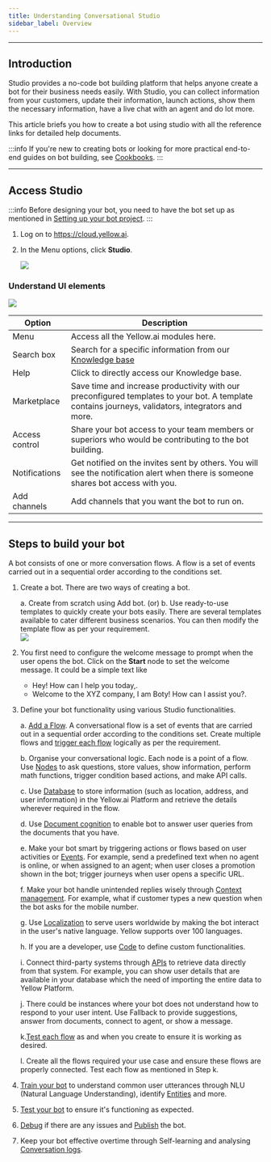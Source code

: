 ```yaml
---
title: Understanding Conversational Studio
sidebar_label: Overview
---
```


<!-- This section will make you familiar with the first section you see on top on the platform - Studio. Studio is the section where you design and train your chatbot. 
 -->


---

<!-- This section will make you familiar with the first section you see on top on the platform - Studio. Studio is the section where you design and train your chatbot. 
 -->

## Introduction

Studio provides a no-code bot building platform that helps anyone create a bot for their business needs easily. With Studio, you can collect information from your customers, update their information, launch actions, show them the necessary information, have a live chat with an agent and do lot more. 




This article briefs you how to create a bot using studio with all the reference links for detailed help documents. 

:::info
If you're new to creating bots or looking for more practical end-to-end guides on bot building, see [Cookbooks](../../cookbooks/template-bots/customer-support-bot.md).
:::

---

## Access Studio

:::info
Before designing your bot, you need to have the bot set up as mentioned in [Setting up your bot project](../../cookbooks/getting_started). 
:::

1. Log on to https://cloud.yellow.ai.
2. In the Menu options, click **Studio**.

   ![](https://i.imgur.com/QRWCXwr.gif)

### Understand UI elements
   ![](https://i.imgur.com/v6CF49S.png)



Option | Description
------ | -----------
Menu | Access all the Yellow.ai modules here. 
Search box | Search for a specific information from our [Knowledge base](https://docs.yellow.ai) 
Help | Click to directly access our Knowledge base.
Marketplace | Save time and increase productivity with our preconfigured templates to your bot. A template contains journeys, validators, integrators and more.
Access control | Share your bot access to your team members or superiors who would be contributing to the bot building.
Notifications | Get notified on the invites sent by others. You will see the notification alert when there is someone shares bot access with you.
Add channels | Add channels that you want the bot to run on.

---

## Steps to build your bot
A bot consists of one or more conversation flows. A flow is a set of events carried out in a sequential order according to the conditions set.


1. Create a bot.
   There are two ways of creating a bot.

   a. Create from scratch using Add bot. (or)
   b. Use ready-to-use templates to quickly create your bots easily.  There are several templates available to cater different business scenarios. You can then modify the template flow as per your requirement.  
   ![](https://i.imgur.com/jitbjTo.gif)

2. You first need to configure the welcome message to prompt when the user opens the bot. Click on the **Start** node to set the welcome message.
   It could be a simple text like 
   - Hey! How can I help you today,.
   - Welcome to the XYZ company, I am Boty! How can I assist you?.
3. Define your bot functionality using various Studio functionalities.

   a. [Add a Flow](https://docs.yellow.ai/docs/platform_concepts/studio/build/journeys/). A conversational flow is a set of events that are carried out in a sequential order according to the conditions set. Create multiple flows and [trigger each flow](https://docs.yellow.ai/docs/platform_concepts/getting-started/#26-trigger-a-flow) logically as per the requirement.
   
   b. Organise your conversational logic. Each node is a point of a flow. Use [Nodes](https://docs.yellow.ai/docs/platform_concepts/studio/build/nodes/nodes) to ask questions, store values, show information, perform math functions, trigger condition based actions, and make API calls.
   
   c. Use [Database](https://docs.yellow.ai/docs/platform_concepts/studio/database) to store information (such as location, address, and user information) in the Yellow.ai Platform and retrieve the details wherever required in the flow. 
   
   d. Use [Document cognition](https://docs.yellow.ai/docs/platform_concepts/studio/train/what-is-document-cognition/) to enable bot to answer user queries from the documents that you have.
   
   e. Make your bot smart by triggering actions or flows based on user activities or [Events](https://docs.yellow.ai/docs/platform_concepts/studio/events/event-hub). For example, send a predefined text when no agent is online, or when assigned to an agent;  when user closes a promotion shown in the bot; trigger journeys when user opens a specific URL.
   
   f. Make your bot handle unintended replies wisely through [Context management](https://docs.yellow.ai/docs/platform_concepts/studio/train/add-contextual-response). For example, what if customer types a new question when the bot asks for the mobile number.
   
   g. Use [Localization](https://docs.yellow.ai/docs/platform_concepts/studio/languages-supported/) to serve users worldwide by making the bot interact in the user's native language. Yellow supports over 100 languages. 
   
   h. If you are a developer, use [Code](https://docs.yellow.ai/docs/platform_concepts/studio/build/code/) to define custom functionalities.
   
   i. Connect third-party systems through [APIs](https://docs.yellow.ai/docs/platform_concepts/studio/api/add-api) to  retrieve data directly from that system. For example, you can show user details that are available in your database which the need of importing the entire data to Yellow Platform.
   
   j. There could be instances where your bot does not understand how to respond to your user intent. Use Fallback to provide suggestions, answer from documents, connect to agent, or show a message.
   
   
   k.[Test each flow](https://docs.yellow.ai/docs/platform_concepts/getting-started/#26-trigger-a-flow) as and when you create to ensure it is working as desired.
   
   l. Create all the flows required your use case and ensure these flows are properly connected. Test each flow as mentioned in Step k.

4. [Train your bot](./test-and-publish-bot/bot-training)   to understand common user utterances through NLU (Natural Language Understanding), identify [Entities](https://docs.yellow.ai/docs/platform_concepts/studio/train/entities) and more. 
5. [Test your bot](https://docs.yellow.ai/docs/platform_concepts/studio/test-and-publish-bot/bot-training) to ensure it's functioning as expected.
6. [Debug](https://docs.yellow.ai/docs/platform_concepts/studio/test-and-publish-bot/debug-flow) if there are any issues and [Publish](https://docs.yellow.ai/docs/platform_concepts/studio/test-and-publish-bot/modes) the bot.
7. Keep your bot effective overtime through Self-learning and analysing [Conversation logs](https://docs.yellow.ai/docs/platform_concepts/studio/analyze/chat-logs/).
